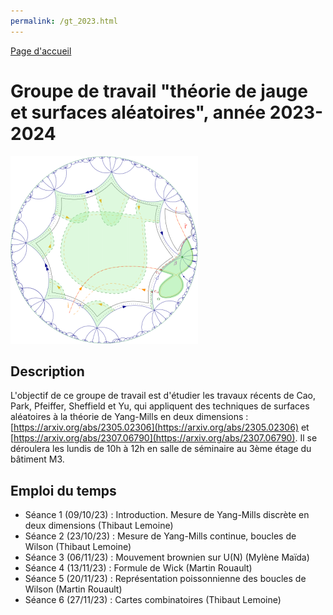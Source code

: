 ```yaml
---
permalink: /gt_2023.html
---
```


[Page d'accueil](/index.html)

# Groupe de travail "théorie de jauge et surfaces aléatoires", année 2023-2024

![](TSw-1.png)

## Description

L'objectif de ce groupe de travail est d'étudier les travaux récents de Cao, Park, Pfeiffer, Sheffield et Yu, qui appliquent des techniques de surfaces aléatoires à la théorie de Yang-Mills en deux dimensions : [https://arxiv.org/abs/2305.02306](https://arxiv.org/abs/2305.02306) et [https://arxiv.org/abs/2307.06790](https://arxiv.org/abs/2307.06790). Il se déroulera les lundis de 10h à 12h en salle de séminaire au 3ème étage du bâtiment M3.

## Emploi du temps

- Séance 1 (09/10/23) : Introduction. Mesure de Yang-Mills discrète en deux dimensions (Thibaut Lemoine)
- Séance 2 (23/10/23) : Mesure de Yang-Mills continue, boucles de Wilson (Thibaut Lemoine)
- Séance 3 (06/11/23) : Mouvement brownien sur U(N) (Mylène Maïda)
- Séance 4 (13/11/23) : Formule de Wick (Martin Rouault)
- Séance 5 (20/11/23) : Représentation poissonnienne des boucles de Wilson (Martin Rouault)
- Séance 6 (27/11/23) : Cartes combinatoires (Thibaut Lemoine)
